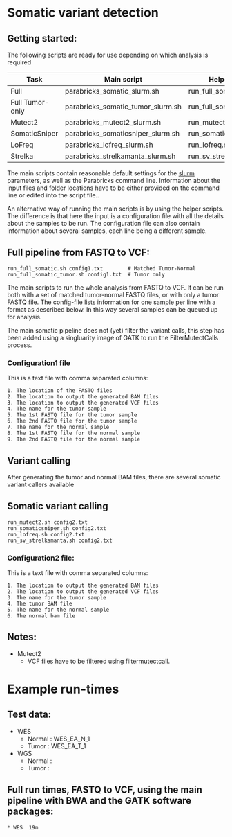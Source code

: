 # Somatic variant detection

## Getting started:

The following scripts are ready for use depending on which analysis is required

| Task | Main script | Helper script |
| --- | --- | --- |
| Full | parabricks_somatic_slurm.sh | run_full_somatic.sh |
| Full Tumor-only | parabricks_somatic_tumor_slurm.sh | run_full_somatic_tumor.sh |
| Mutect2 | parabricks_mutect2_slurm.sh | run_mutect2.sh |
| SomaticSniper | parabricks_somaticsniper_slurm.sh | run_somaticsniper.sh |
| LoFreq | parabricks_lofreq_slurm.sh | run_lofreq.sh |
| Strelka | parabricks_strelkamanta_slurm.sh | run_sv_strelkamanta.sh |

The main scripts contain reasonable default settings for the [slurm](https://github.com/si-medbif/hpc-pipelines/blob/main/documents/slurm.md) parameters, as well as the Parabricks command line. Information about the input files and folder locations have to be either provided on the command line or edited into the script file..

An alternative way of running the main scripts is by using the helper scripts. The difference is that here the input is a configuration file with all the details about the samples to be run. The configuration file can also contain information about several samples, each line being a different sample.

## Full pipeline from FASTQ to VCF:
```
run_full_somatic.sh config1.txt        # Matched Tumor-Normal
run_full_somatic_tumor.sh config1.txt  # Tumor only
```

  The main scripts to run the whole analysis from FASTQ to VCF. It can be run both with a set of matched tumor-normal FASTQ files, or with only a tumor FASTQ file. The config-file lists information for one sample per line with a format as described below. In this way several samples can be queued up for analysis.

The main somatic pipeline does not (yet) filter the variant calls, this step has been added using a singluarity image of GATK to run the FilterMutectCalls process.

### Configuration1 file

This is a text file with comma separated columns:
```
1. The location of the FASTQ files
2. The location to output the generated BAM files
3. The location to output the generated VCF files
4. The name for the tumor sample
5. The 1st FASTQ file for the tumor sample
6. The 2nd FASTQ file for the tumor sample
7. The name for the normal sample
8. The 1st FASTQ file for the normal sample
9. The 2nd FASTQ file for the normal sample
```

## Variant calling
After generating the tumor and normal BAM files, there are several somatic variant callers available

## Somatic variant calling
```
run_mutect2.sh config2.txt
run_somaticsniper.sh config2.txt
run_lofreq.sh config2.txt
run_sv_strelkamanta.sh config2.txt
```

### Configuration2 file:

This is a text file with comma separated columns:
```
1. The location to output the generated BAM files
2. The location to output the generated VCF files
3. The name for the tumor sample
4. The tumor BAM file
5. The name for the normal sample
6. The normal bam file
```

## Notes:
  * Mutect2
    * VCF files have to be filtered using filtermutectcall.


# Example run-times

## Test data:
* WES
  * Normal : WES_EA_N_1
  * Tumor : WES_EA_T_1
* WGS
  * Normal : 
  * Tumor :

## Full run times, FASTQ to VCF, using the main pipeline with BWA and the GATK software packages:
    * WES  19m                       
    
